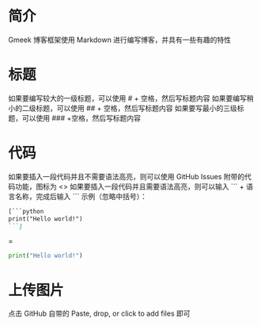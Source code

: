 # 简介
Gmeek 博客框架使用 Markdown 进行编写博客，并具有一些有趣的特性
# 标题
如果要编写较大的一级标题，可以使用 # + 空格，然后写标题内容
如果要编写稍小的二级标题，可以使用 ##  + 空格，然后写标题内容
如果要写最小的三级标题，可以使用 ### +空格，然后写标题内容
# 代码
如果要插入一段代码并且不需要语法高亮，则可以使用 GitHub Issues 附带的代码功能，图标为 <>
如果要插入一段代码并且需要语法高亮，则可以输入 \``` + 语言名称，完成后输入 \```
示例（忽略中括号）：
```markdown
[```python
print("Hello world!")
```]
```
=
```python
print("Hello world!")
```
# 上传图片
点击 GitHub 自带的 Paste, drop, or click to add files 即可